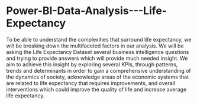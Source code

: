 # Power-BI-Data-Analysis---Life-Expectancy
To be able to understand the complexities that surround life expectancy, we will be breaking down the multifaceted factors in our analysis. We will be asking the Life Expectancy Dataset several business intelligence questions and trying to provide answers which will provide much needed insight. We aim to achieve this insight by exploring several KPIs, through patterns, trends and determinants in order to gain a comprehensive understanding of the dynamics of society, acknowledge areas of the economic systems that are related to life expectancy that requires improvements, and overall interventions which could improve the quality of life and increase average life expectancy. 
